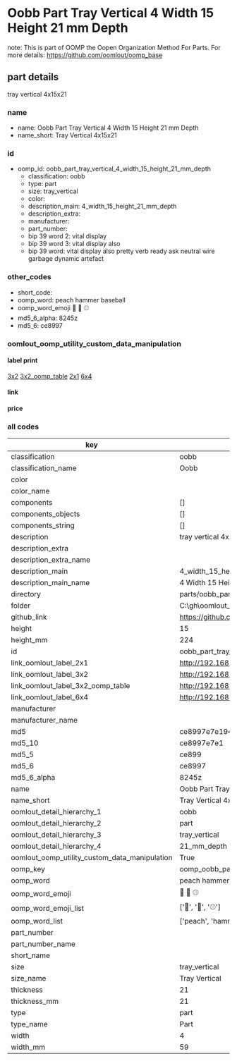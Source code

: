 # Oobb Part Tray Vertical 4 Width 15 Height 21 mm Depth  

note: This is part of OOMP the Oopen Organization Method For Parts. For more details: https://github.com/oomlout/oomp_base

##  part details
  



tray vertical 4x15x21



### name
* name: Oobb Part Tray Vertical 4 Width 15 Height 21 mm Depth
* name_short: Tray Vertical 4x15x21 
### id
* oomp_id: oobb_part_tray_vertical_4_width_15_height_21_mm_depth
  * classification: oobb
  * type: part
  * size: tray_vertical
  * color: 
  * description_main: 4_width_15_height_21_mm_depth
  * description_extra: 
  * manufacturer: 
  * part_number: 
  * bip 39 word 2: vital display
  * bip 39 word 3: vital display also
  * bip 39 word: vital display also pretty verb ready ask neutral wire garbage dynamic artefact

### other_codes
* short_code: 
* oomp_word: peach hammer baseball
* oomp_word_emoji :peach: :hammer: :baseball:
* md5_6_alpha: 8245z
* md5_6: ce8997






### oomlout_oomp_utility_custom_data_manipulation
#### label print
[3x2](http://192.168.1.245:1112/?label=oomp%208245z)
[3x2_oomp_table](http://192.168.1.108:1112/?label=oomp%208245z)
[2x1](http://192.168.1.242:1112/?label=oomp%208245z)
[6x4](http://192.168.1.55:1112/?label=oomp%208245z)    

#### link

                              

#### price







### all codes 
| key | value |  
| --- | --- |  
| classification | oobb |  
| classification_name | Oobb |  
| color |  |  
| color_name |  |  
| components | [] |  
| components_objects | [] |  
| components_string | [] |  
| description | tray vertical 4x15x21 |  
| description_extra |  |  
| description_extra_name |  |  
| description_main | 4_width_15_height_21_mm_depth |  
| description_main_name | 4 Width 15 Height 21 mm Depth |  
| directory | parts/oobb_part_tray_vertical_4_width_15_height_21_mm_depth |  
| folder | C:\gh\oomlout_oobb_version_4_generated_parts\parts\oobb_part_tray_vertical_4_width_15_height_21_mm_depth |  
| github_link | https://github.com/oomlout/oomlout_oomp_part_src/tree/main/parts/oobb_part_tray_vertical_4_width_15_height_21_mm_depth |  
| height | 15 |  
| height_mm | 224 |  
| id | oobb_part_tray_vertical_4_width_15_height_21_mm_depth |  
| link_oomlout_label_2x1 | http://192.168.1.242:1112/?label=oomp%208245z |  
| link_oomlout_label_3x2 | http://192.168.1.245:1112/?label=oomp%208245z |  
| link_oomlout_label_3x2_oomp_table | http://192.168.1.108:1112/?label=oomp%208245z |  
| link_oomlout_label_6x4 | http://192.168.1.55:1112/?label=oomp%208245z |  
| manufacturer |  |  
| manufacturer_name |  |  
| md5 | ce8997e7e194e1aacb794aa20e8fe7a8 |  
| md5_10 | ce8997e7e1 |  
| md5_5 | ce899 |  
| md5_6 | ce8997 |  
| md5_6_alpha | 8245z |  
| name | Oobb Part Tray Vertical 4 Width 15 Height 21 mm Depth |  
| name_short | Tray Vertical 4x15x21  |  
| oomlout_detail_hierarchy_1 | oobb |  
| oomlout_detail_hierarchy_2 | part |  
| oomlout_detail_hierarchy_3 | tray_vertical |  
| oomlout_detail_hierarchy_4 | 21_mm_depth |  
| oomlout_oomp_utility_custom_data_manipulation | True |  
| oomp_key | oomp_oobb_part_tray_vertical_4_width_15_height_21_mm_depth |  
| oomp_word | peach hammer baseball |  
| oomp_word_emoji | :peach: :hammer: :baseball: |  
| oomp_word_emoji_list | [':peach:', ':hammer:', ':baseball:'] |  
| oomp_word_list | ['peach', 'hammer', 'baseball'] |  
| part_number |  |  
| part_number_name |  |  
| short_name |  |  
| size | tray_vertical |  
| size_name | Tray Vertical |  
| thickness | 21 |  
| thickness_mm | 21 |  
| type | part |  
| type_name | Part |  
| width | 4 |  
| width_mm | 59 |  
